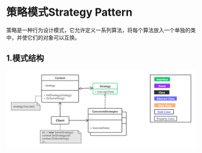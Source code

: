 # 策略模式Strategy Pattern

策略是一种行为设计模式，它允许定义一系列算法，将每个算法放入一个单独的类中，并使它们的对象可以互换。
## 1.模式结构
![SP](/imgs/StrategyPattern01.png)
